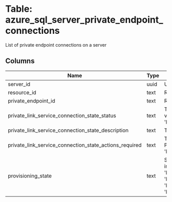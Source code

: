 
# Table: azure_sql_server_private_endpoint_connections
List of private endpoint connections on a server
## Columns
| Name        | Type           | Description  |
| ------------- | ------------- | -----  |
|server_id|uuid|Unique ID of azure_sql_servers table (FK)|
|resource_id|text|Resource ID|
|private_endpoint_id|text|Resource id of the private endpoint|
|private_link_service_connection_state_status|text|The private link service connection status Possible values include: 'Approved', 'Pending', 'Rejected', 'Disconnected'|
|private_link_service_connection_state_description|text|The private link service connection description|
|private_link_service_connection_state_actions_required|text|The actions required for private link service connection Possible values include: 'PrivateLinkServiceConnectionStateActionsRequireNone'|
|provisioning_state|text|State of the private endpoint connection Possible values include: 'PrivateEndpointProvisioningStateApproving', 'PrivateEndpointProvisioningStateReady', 'PrivateEndpointProvisioningStateDropping', 'PrivateEndpointProvisioningStateFailed', 'PrivateEndpointProvisioningStateRejecting'|
